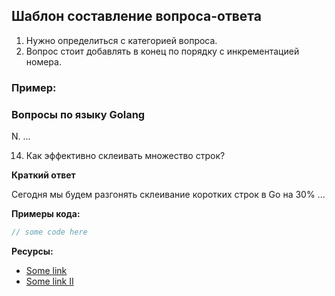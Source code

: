 ## Шаблон составление вопроса-ответа

1. Нужно определиться с категорией вопроса.
2. Вопрос стоит добавлять в конец по порядку с инкрементацией номера.

### Пример:

### Вопросы по языку Golang

N. ...

14. Как эффективно склеивать множество строк?

**Краткий ответ**

Сегодня мы будем разгонять склеивание коротких строк в Go на 30% ...

**Примеры кода:**

```go
// some code here
```

**Ресурсы:**

- [Some link](google.com)
- [Some link II](google.com)

